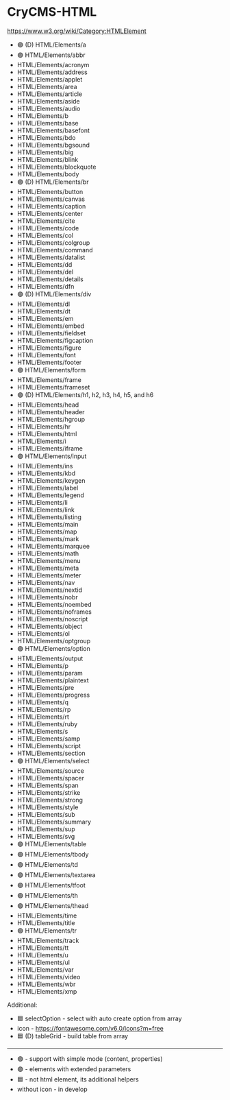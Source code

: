 # CryCMS-HTML

https://www.w3.org/wiki/Category:HTMLElement

* :purple_circle: (D) HTML/Elements/a
* :purple_circle: HTML/Elements/abbr
* HTML/Elements/acronym
* HTML/Elements/address
* HTML/Elements/applet
* HTML/Elements/area
* HTML/Elements/article
* HTML/Elements/aside
* HTML/Elements/audio
* HTML/Elements/b
* HTML/Elements/base
* HTML/Elements/basefont
* HTML/Elements/bdo
* HTML/Elements/bgsound
* HTML/Elements/big
* HTML/Elements/blink
* HTML/Elements/blockquote
* HTML/Elements/body
* :purple_circle: (D) HTML/Elements/br
* HTML/Elements/button
* HTML/Elements/canvas
* HTML/Elements/caption
* HTML/Elements/center
* HTML/Elements/cite
* HTML/Elements/code
* HTML/Elements/col
* HTML/Elements/colgroup
* HTML/Elements/command
* HTML/Elements/datalist
* HTML/Elements/dd
* HTML/Elements/del
* HTML/Elements/details
* HTML/Elements/dfn
* :green_circle: (D) HTML/Elements/div
* HTML/Elements/dl
* HTML/Elements/dt
* HTML/Elements/em
* HTML/Elements/embed
* HTML/Elements/fieldset
* HTML/Elements/figcaption
* HTML/Elements/figure
* HTML/Elements/font
* HTML/Elements/footer
* :green_circle: HTML/Elements/form
* HTML/Elements/frame
* HTML/Elements/frameset
* :green_circle: (D) HTML/Elements/h1, h2, h3, h4, h5, and h6
* HTML/Elements/head
* HTML/Elements/header
* HTML/Elements/hgroup
* HTML/Elements/hr
* HTML/Elements/html
* HTML/Elements/i
* HTML/Elements/iframe
* :purple_circle: HTML/Elements/input
* HTML/Elements/ins
* HTML/Elements/kbd
* HTML/Elements/keygen
* HTML/Elements/label
* HTML/Elements/legend
* HTML/Elements/li
* HTML/Elements/link
* HTML/Elements/listing
* HTML/Elements/main
* HTML/Elements/map
* HTML/Elements/mark
* HTML/Elements/marquee
* HTML/Elements/math
* HTML/Elements/menu
* HTML/Elements/meta
* HTML/Elements/meter
* HTML/Elements/nav
* HTML/Elements/nextid
* HTML/Elements/nobr
* HTML/Elements/noembed
* HTML/Elements/noframes
* HTML/Elements/noscript
* HTML/Elements/object
* HTML/Elements/ol
* HTML/Elements/optgroup
* :purple_circle: HTML/Elements/option
* HTML/Elements/output
* HTML/Elements/p
* HTML/Elements/param
* HTML/Elements/plaintext
* HTML/Elements/pre
* HTML/Elements/progress
* HTML/Elements/q
* HTML/Elements/rp
* HTML/Elements/rt
* HTML/Elements/ruby
* HTML/Elements/s
* HTML/Elements/samp
* HTML/Elements/script
* HTML/Elements/section
* :green_circle: HTML/Elements/select
* HTML/Elements/source
* HTML/Elements/spacer
* HTML/Elements/span
* HTML/Elements/strike
* HTML/Elements/strong
* HTML/Elements/style
* HTML/Elements/sub
* HTML/Elements/summary
* HTML/Elements/sup
* HTML/Elements/svg
* :green_circle: HTML/Elements/table
* :green_circle: HTML/Elements/tbody
* :green_circle: HTML/Elements/td
* :green_circle: HTML/Elements/textarea
* :green_circle: HTML/Elements/tfoot
* :green_circle: HTML/Elements/th
* :green_circle: HTML/Elements/thead
* HTML/Elements/time
* HTML/Elements/title
* :green_circle: HTML/Elements/tr
* HTML/Elements/track
* HTML/Elements/tt
* HTML/Elements/u
* HTML/Elements/ul
* HTML/Elements/var
* HTML/Elements/video
* HTML/Elements/wbr
* HTML/Elements/xmp

Additional:

* :blue_square: selectOption - select with auto create option from array
* icon - https://fontawesome.com/v6.0/icons?m=free
* :blue_square: (D) tableGrid - build table from array

---

- :green_circle: - support with simple mode (content, properties)
- :purple_circle: - elements with extended parameters
- :blue_square: - not html element, its additional helpers
- without icon - in develop